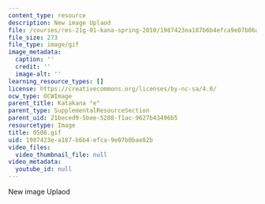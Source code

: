 ```yaml
---
content_type: resource
description: New image Uplaod
file: /courses/res-21g-01-kana-spring-2010/1987423ea187b6b4efca9e07b0bae82b_0508.gif
file_size: 273
file_type: image/gif
image_metadata:
  caption: ''
  credit: ''
  image-alt: ''
learning_resource_types: []
license: https://creativecommons.org/licenses/by-nc-sa/4.0/
ocw_type: OCWImage
parent_title: Katakana "e"
parent_type: SupplementalResourceSection
parent_uid: 21beced9-5bee-5288-f1ac-9627b43496b5
resourcetype: Image
title: 0508.gif
uid: 1987423e-a187-b6b4-efca-9e07b0bae82b
video_files:
  video_thumbnail_file: null
video_metadata:
  youtube_id: null
---
```

New image Uplaod